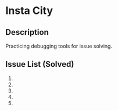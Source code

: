 # Insta City

## Description
Practicing debugging tools for issue solving.



## Issue List (Solved)
1. 
2. 
3. 
4. 
5. 
